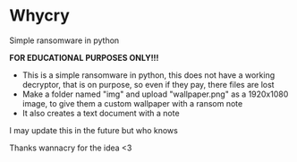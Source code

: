 # Whycry
Simple ransomware in python

**FOR EDUCATIONAL PURPOSES ONLY!!!**

- This is a simple ransomware in python, this does not have a working decryptor, that is on purpose, so even if they pay, there files are lost
- Make a folder named "img" and upload "wallpaper.png" as a 1920x1080 image, to give them a custom wallpaper with a ransom note
- It also creates a text document with a note

I may update this in the future but who knows

Thanks wannacry for the idea <3
